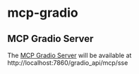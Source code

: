 # mcp-gradio

## MCP Gradio Server
The [MCP Gradio Server](https://huggingface.co/learn/mcp-course/unit2/gradio-server) will be available at http://localhost:7860/gradio_api/mcp/sse
